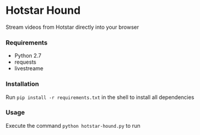 # Hotstar Hound
Stream videos from Hotstar directly into your browser

### Requirements
- Python 2.7
- requests
- livestreame

### Installation
Run `pip install -r requirements.txt` in the shell to install all dependencies

### Usage
Execute the command `python hotstar-hound.py` to run
